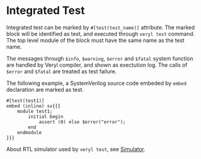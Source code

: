# Integrated Test

Integrated test can be marked by `#[test(test_name)]` attribute.
The marked block will be identified as test, and executed through `veryl test` command.
The top level module of the block must have the same name as the test name.

The messages through `$info`, `$warning`, `$error` and `$fatal` system function are handled by Veryl compiler, and shown as exectution log.
The calls of `$error` and `$fatal` are treated as test failure.

The following example, a SystemVerilog source code embeded by `embed` declaration are marked as test.

```veryl,playground
#[test(test1)]
embed (inline) sv{{{
    module test1;
        initial begin
            assert (0) else $error("error");
        end
    endmodule
}}}
```

About RTL simulator used by `veryl test`, see [Simulator](../06_development_environment/07_simulator.md).
